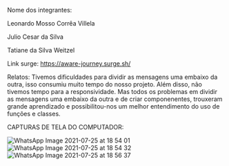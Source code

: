 Nome dos integrantes:

Leonardo Mosso Corrêa Villela

Julio Cesar da Silva

Tatiane da Silva Weitzel

Link surge: https://aware-journey.surge.sh/


Relatos: Tivemos dificuldades para dividir as mensagens uma embaixo da outra, isso consumiu muito tempo do nosso projeto. Além disso, não tivemos tempo para a responsividade. Mas todos os problemas em dividir as mensagens uma embaixo da outra e de criar componenentes, trouxeram grande aprendizado e possibilitou-nos um melhor entendimento do uso de funções e classes. 


CAPTURAS DE TELA DO COMPUTADOR: 

![WhatsApp Image 2021-07-25 at 18 54 01](https://user-images.githubusercontent.com/63753720/126914856-27972c88-1f86-4617-aa4a-cc9ea19ecf4f.jpeg)
![WhatsApp Image 2021-07-25 at 18 54 32](https://user-images.githubusercontent.com/63753720/126914857-e9b274f1-df23-4af7-a5a3-b15c9e138a90.jpeg)
![WhatsApp Image 2021-07-25 at 18 56 37](https://user-images.githubusercontent.com/63753720/126914858-f504d3eb-cb1d-4c26-b946-7269765a52db.jpeg)
